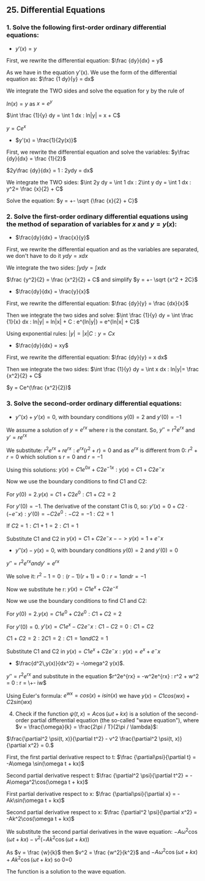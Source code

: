 ## 25. Differential Equations

### 1. Solve the following first-order ordinary differential equations:
   - $y'(x)= y$

First, we rewrite the differential equation:  $\frac {dy}{dx} = y$

As we have in the equation y'(x). We use the form of the differential equation as:  $\frac {1 dy}{y} = dx$

We integrate the TWO sides and solve the equation for y by the rule of 

$ln(x) = y$ as $x=e^y$  

$\int \frac {1}{y} dy = \int 1 dx : ln|y| = x + C$

$y = Ce^x$


   - $y'(x) = \frac{1}{2y(x)}$

 First, we rewrite the differential equation and solve the variables: $y\frac {dy}{dx} = \frac {1}{2}$

$2y\frac {dy}{dx} = 1 : 2ydy = dx$

We integrate the TWO sides: $\int 2y dy = \int 1 dx : 2\int y dy = \int 1 dx : y^2= \frac {x}{2} + C$

Solve the equation: $y = +- \sqrt {\frac {x}{2} + C}$



### 2. Solve the first-order ordinary differential equations using the method of separation of variables for $x$ and $y=y(x)$:

   - $\frac{dy}{dx} = \frac{x}{y}$

First, we rewrite the differential equation and as the variables are separated, we don't have to do it $y dy = x dx$

We integrate the two sides: $\int y dy = \int x dx$

$\frac {y^2}{2} = \frac {x^2}{2} + C$ and simplify $y = +- \sqrt {x^2 + 2C}$


   - $\frac{dy}{dx} = \frac{y}{x}$

First, we rewrite the differential equation: $\frac {dy}{y} = \frac {dx}{x}$

Then we integrate the two sides and solve: $\int \frac {1}{y} dy = \int \frac {1}{x} dx : ln|y| = ln|x| + C : e^{ln|y|} = e^{ln|x| + C}$

Using exponential rules: $|y| = |x|C : y = Cx$


   - $\frac{dy}{dx} = xy$

First, we rewrite the differential equation: $\frac {dy}{y} = x dx$

Then we integrate the two sides: $\int \frac {1}{y} dy = \int x dx : ln|y|= \frac {x^2}{2}  + C$

$y = Ce^(\frac {x^2}{2})$



### 3. Solve the second-order ordinary differential equations:

   * $y''(x) + y'(x) = 0$, with boundary conditions $y(0) = 2$ and $y'(0) = -1$

We assume a solution of $y = e^{rx}$ where r is the constant. So, $y'' = r^2e^{rx}$ and $y' = re^{rx}$

We substitute: $r^2e^{rx} + re^{rx} : e^{rx}(r^2 + r) = 0$ and as $e^{rx}$ is different from 0: $r^2 + r = 0$ which solution s $r = 0$ and $r = -1$

Using this solutions: $y(x) = C1e^{0x} + C2e^{-1x} : y(x) = C1 + C2e^-x$

Now we use the boundary conditions to find C1 and C2:

For $y(0) = 2. y(x) = C1 + C2e^0 : C1 + C2 = 2$

For $y'(0) = -1$. The derivative of the constant C1 is 0, so: $y'(x)= 0 + C2 \cdot (-e^-x) : y'(0) = -C2e^0 : -C2 = -1 : C2 = 1$

If $C2 = 1 : C1 + 1 = 2 : C1 = 1$

Substitute C1 and C2 in $y(x) = C1 + C2e^-x --> y(x) = 1 + e^-x$


   * $y''(x) - y(x)= 0$, with boundary conditions $y(0) = 2$ and $y'(0) = 0$

$y'' = r^2e^{rx} and y' = e^{rx}$

We solve it: $r^2 - 1= 0 : (r - 1)(r + 1) = 0 : r = 1 and r = -1$

Now we substitute he r: $y(x) = C1e^{x} + C2e^{-x}$


Now we use the boundary conditions to find C1 and C2:

For $y(0) = 2. y(x) = C1e^0 + C2e^0 : C1 + C2 = 2$

For $y'(0) = 0$. $y'(x)= C1e^x - C2e^-x : C1 - C2 = 0 : C1 = C2$

$C1 + C2 = 2 : 2C1 = 2 : C1 = 1 and C2 = 1$

Substitute C1 and C2 in $y(x) = C1e^x + C2e^-x : y(x) = e^x + e^-x$


   * $\frac{d^2\,y(x)}{dx^2} = -\omega^2 y(x)$.

$y'' = r^2e^{rx}$ and substitute in the equation $r^2e^{rx} = -w^2e^{rx} : r^2 + w^2 = 0 : r = \+- iw$

Using Euler's formula: $e^{wx} = cos (x) + isin (x)$ we have $y(x) = C1cos(wx) + C2sin(wx)$


4. Check if the function $\psi(t, x) = A \cos(\omega t + kx)$ is a solution of the second-order partial differential equation (the so-called "wave equation"), where $v = \frac{\omega}{k} = \frac{2\pi / T}{2\pi / \lambda}$:

$\frac{\partial^2 \psi(t, x)}{\partial t^2} - v^2 \frac{\partial^2 \psi(t, x)}{\partial x^2} = 0.$

First, the first partial derivative respect to t: $\frac {\partial\psi}{\partial t} = -A\omega \sin(\omega t + kx)$

Second partial derivative respect t: $\frac {\partial^2 \psi}{\partial t^2} = -A\omega^2\cos(\omega t + kx)$

First partial derivative respect to x: $\frac {\partial\psi}{\partial x} = -Ak\sin(\omega t + kx)$

Second partial derivative respect to x: $\frac {\partial^2 \psi}{\partial x^2} = -Ak^2\cos(\omega t + kx)$

We substitute the second partial derivatives in the wave equation: $-A\omega^2\cos(\omega t + kx) - v^2(-Ak^2\cos(\omega t + kx))$

As $v = \frac {w}{k}$ then $v^2 = \frac {w^2}{k^2}$ and $-A\omega^2\cos(\omega t + kx) + Ak^2\cos(\omega t + kx)$ so 0=0

The function is a solution to the wave equation.








